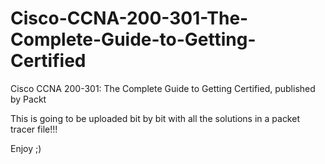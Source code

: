 


# Cisco-CCNA-200-301-The-Complete-Guide-to-Getting-Certified
Cisco CCNA 200-301: The Complete Guide to Getting Certified, published by Packt


This is going to be uploaded bit by bit with all the solutions in a packet tracer file!!!

Enjoy ;) 